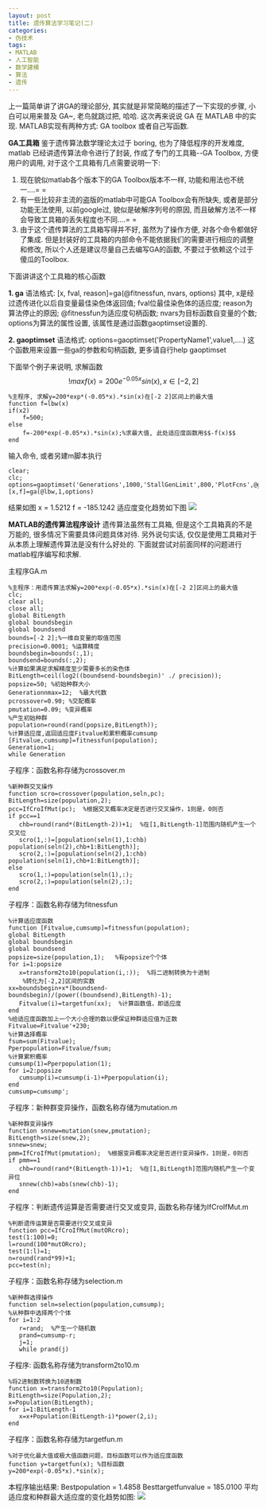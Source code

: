 ```yaml
---
layout: post
title: 遗传算法学习笔记(二)
categories:
- 伪技术
tags:
- MATLAB
- 人工智能
- 数学建模
- 算法
- 遗传
---
```


上一篇简单讲了讲GA的理论部分, 其实就是非常简略的描述了一下实现的步骤, 小白可以用来普及 GA~, 老鸟就跳过把, 哈哈. 这次再来说说 GA 在 MATLAB 中的实现. MATLAB实现有两种方式: GA toolbox 或者自己写函数.

**GA工具箱**
鉴于遗传算法数学理论太过于 boring, 也为了降低程序的开发难度, matlab 已经讲遗传算法命令进行了封装, 作成了专门的工具箱--GA Toolbox, 方便用户的调用, 对于这个工具箱有几点需要说明一下:
1. 现在貌似matlab各个版本下的GA Toolbox版本不一样, 功能和用法也不统一....= =
2. 有一些比较非主流的盗版的matlab中可能GA Toolbox会有所缺失, 或者是部分功能无法使用, 以前google过, 貌似是破解序列号的原因, 而且破解方法不一样会导致工具箱的丢失程度也不同....= =
3. 由于这个遗传算法的工具箱写得并不好, 虽然为了操作方便, 对各个命令都做好了集成. 但是封装好的工具箱的内部命令不能依据我们的需要进行相应的调整和修改, 所以个人还是建议尽量自己去编写GA的函数, 不要过于依赖这个过于傻瓜的Toolbox.

下面讲讲这个工具箱的核心函数

**1. ga**
语法格式: [x, fval, reason]=ga(@fitnessfun, nvars, options)
其中, x是经过遗传进化以后自变量最佳染色体返回值; fval位最佳染色体的适应度; reason为算法停止的原因; @fitnessfun为适应度句柄函数; nvars为目标函数自变量的个数; options为算法的属性设置, 该属性是通过函数gaoptimset设置的.

**2. gaoptimset**
语法格式: options=gaoptimset('PropertyName1',value1,....)
这个函数用来设置一些ga的参数和句柄函数, 更多请自行help gaoptimset

下面举个例子来说明, 求解函数
$$!max f(x)=200e^{-0.05x}sin(x), x\in[-2, 2]$$

    
    %主程序, 求解y=200*exp*(-0.05*x).*sin(x)在[-2 2]区间上的最大值
    function f=lbw(x)
    if(x2)
        f=500;
    else
        f=-200*exp(-0.05*x).*sin(x);%求最大值, 此处适应度函数用$$-f(x)$$
    end


输入命令, 或者另建m脚本执行

    
    clear;
    clc;
    options=gaoptimset('Generations',1000,'StallGenLimit',800,'PlotFcns',@gaplotbestf);
    [x,f]=ga(@lbw,1,options)


结果如图
x =
1.5212
f =
-185.1242
适应度变化趋势如下图
[![](http://panda0411.com/wordpress/wp-content/uploads/2011/09/GA01.jpg)](http://panda0411.com/wordpress/wp-content/uploads/2011/09/GA01.jpg)

**MATLAB的遗传算法程序设计**
遗传算法虽然有工具箱, 但是这个工具箱真的不是万能的, 很多情况下需要具体问题具体对待. 另外说句实话, 仅仅是使用工具箱对于从本质上理解遗传算法是没有什么好处的. 下面就尝试对前面同样的问题进行matlab程序编写和求解.

主程序GA.m

    
    %主程序：用遗传算法求解y=200*exp(-0.05*x).*sin(x)在[-2 2]区间上的最大值
    clc;
    clear all;
    close all;
    global BitLength
    global boundsbegin
    global boundsend
    bounds=[-2 2];%一维自变量的取值范围
    precision=0.0001; %运算精度
    boundsbegin=bounds(:,1);
    boundsend=bounds(:,2);
    %计算如果满足求解精度至少需要多长的染色体
    BitLength=ceil(log2((boundsend-boundsbegin)' ./ precision));
    popsize=50; %初始种群大小
    Generationnmax=12;  %最大代数
    pcrossover=0.90; %交配概率
    pmutation=0.09; %变异概率
    %产生初始种群
    population=round(rand(popsize,BitLength));
    %计算适应度,返回适应度Fitvalue和累积概率cumsump
    [Fitvalue,cumsump]=fitnessfun(population);
    Generation=1;
    while Generation


子程序：函数名称存储为crossover.m

    
    %新种群交叉操作
    function scro=crossover(population,seln,pc);
    BitLength=size(population,2);
    pcc=IfCroIfMut(pc);  %根据交叉概率决定是否进行交叉操作，1则是，0则否
    if pcc==1
       chb=round(rand*(BitLength-2))+1;  %在[1,BitLength-1]范围内随机产生一个交叉位
       scro(1,:)=[population(seln(1),1:chb) population(seln(2),chb+1:BitLength)];
       scro(2,:)=[population(seln(2),1:chb) population(seln(1),chb+1:BitLength)];
    else
       scro(1,:)=population(seln(1),:);
       scro(2,:)=population(seln(2),:);
    end


子程序：函数名称存储为fitnessfun

    
    %计算适应度函数
    function [Fitvalue,cumsump]=fitnessfun(population);
    global BitLength
    global boundsbegin
    global boundsend
    popsize=size(population,1);   %有popsize个个体
    for i=1:popsize
       x=transform2to10(population(i,:));  %将二进制转换为十进制
        %转化为[-2,2]区间的实数
    xx=boundsbegin+x*(boundsend-boundsbegin)/(power((boundsend),BitLength)-1);
       Fitvalue(i)=targetfun(xx);  %计算函数值，即适应度
    end
    %给适应度函数加上一个大小合理的数以便保证种群适应值为正数
    Fitvalue=Fitvalue'+230;
    %计算选择概率
    fsum=sum(Fitvalue);
    Pperpopulation=Fitvalue/fsum;
    %计算累积概率
    cumsump(1)=Pperpopulation(1);
    for i=2:popsize
       cumsump(i)=cumsump(i-1)+Pperpopulation(i);
    end
    cumsump=cumsump';


子程序：新种群变异操作，函数名称存储为mutation.m

    
    %新种群变异操作
    function snnew=mutation(snew,pmutation);
    BitLength=size(snew,2);
    snnew=snew;
    pmm=IfCroIfMut(pmutation);  %根据变异概率决定是否进行变异操作，1则是，0则否
    if pmm==1
       chb=round(rand*(BitLength-1))+1;  %在[1,BitLength]范围内随机产生一个变异位
       snnew(chb)=abs(snew(chb)-1);
    end


子程序：判断遗传运算是否需要进行交叉或变异, 函数名称存储为IfCroIfMut.m

    
    %判断遗传运算是否需要进行交叉或变异
    function pcc=IfCroIfMut(mutORcro);
    test(1:100)=0;
    l=round(100*mutORcro);
    test(1:l)=1;
    n=round(rand*99)+1;
    pcc=test(n);


子程序：函数名称存储为selection.m

    
    %新种群选择操作
    function seln=selection(population,cumsump);
    %从种群中选择两个个体
    for i=1:2
       r=rand;  %产生一个随机数
       prand=cumsump-r;
       j=1;
       while prand(j)


子程序: 函数名称存储为transform2to10.m

    
    %将2进制数转换为10进制数
    function x=transform2to10(Population);
    BitLength=size(Population,2);
    x=Population(BitLength);
    for i=1:BitLength-1
       x=x+Population(BitLength-i)*power(2,i);
    end


子程序：函数名称存储为targetfun.m

    
    %对于优化最大值或极大值函数问题，目标函数可以作为适应度函数
    function y=targetfun(x); %目标函数
    y=200*exp(-0.05*x).*sin(x);


本程序输出结果:
	Bestpopulation =
	1.4858
	Besttargetfunvalue =
	185.0100
平均适应度和种群最大适应度的变化趋势如图:
[![](http://panda0411.com/wordpress/wp-content/uploads/2011/09/GA02.jpg)](http://panda0411.com/wordpress/wp-content/uploads/2011/09/GA02.jpg)
